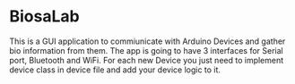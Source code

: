 # BiosaLab

This is a GUI application to commiunicate with Arduino Devices and gather bio information from them.
The app is going to have 3 interfaces for Serial port, Bluetooth and WiFi.
For each new Device you just need to implement device class in device file and add your device logic to it.

